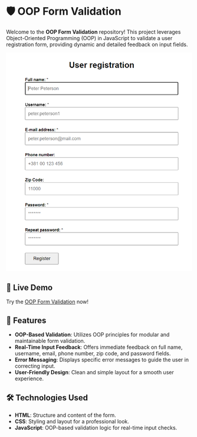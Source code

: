 # 🛡️ OOP Form Validation

Welcome to the **OOP Form Validation** repository! This project leverages Object-Oriented Programming (OOP) in JavaScript to validate a user registration form, providing dynamic and detailed feedback on input fields.

![OOP Form Validation Screenshot](OOP-Validation.png)

## 🔗 Live Demo

Try the [OOP Form Validation](https://andrejilic05.github.io/OOP-Validation/) now!

## 🚀 Features

- **OOP-Based Validation**: Utilizes OOP principles for modular and maintainable form validation.
- **Real-Time Input Feedback**: Offers immediate feedback on full name, username, email, phone number, zip code, and password fields.
- **Error Messaging**: Displays specific error messages to guide the user in correcting input.
- **User-Friendly Design**: Clean and simple layout for a smooth user experience.

## 🛠️ Technologies Used

- **HTML**: Structure and content of the form.
- **CSS**: Styling and layout for a professional look.
- **JavaScript**: OOP-based validation logic for real-time input checks.
